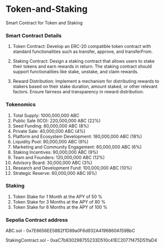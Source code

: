 # Token-and-Staking
Smart Contract for Token and Staking

### Smart Contract Details

1. Token Contract: Develop an ERC-20 compatible token contract with
standard functionalities such as transfer, approve, and transferFrom.

2. Staking Contract: Design a staking contract that allows users to stake
their tokens and earn rewards in return. The staking contract should
support functionalities like stake, unstake, and claim rewards.

3. Reward Distribution: Implement a mechanism for distributing rewards to
stakers based on their stake duration, amount staked, or other relevant
factors. Ensure fairness and transparency in reward distribution.

### Tokenomics

1. Total Supply: 1000,000,000 ABC
2. Public Sale (ICO): 220,000,000 ABC (22%)
3. Seed Funding: 80,000,000 ABC (8%)
4. Private Sale: 40,000,000 ABC (4%)
5. Platform and Ecosystem Development: 180,000,000 ABC (18%)
6. Liquidity Pool: 90,000,000 ABC (9%)
7. Marketing and Community Engagement: 60,000,000 ABC (6%)
8. Staking Incentives: 90,000,000 ABC (9%)
9. Team and Founders: 120,000,000 ABC (12%)
10. Advisory Board: 30,000,000 ABC (3%)
11. Research and Development Fund: 100,000,000 ABC (10%)
12. Strategic Reserve: 60,000,000 ABC (6%)

### Staking

1) Token Stake for 1 Month at the APY of 50 %
2) Token Stake for 3 Months at the APY of 80 %
3) Token Stake for 6 Months at the APY of 100 %

### Sepolia Contract address

ABC.sol - 0x7E6656EE58B2f1D89a0F6d932A4196860A159BbC

StakingContract.sol - 0xaC7b830298755233D510c41EC2077f475D51faD4
